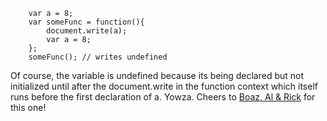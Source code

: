 <code>
    var a = 8;
    var someFunc = function(){
        document.write(a);
        var a = 8;
    };
    someFunc(); // writes undefined
</code>

Of course, the variable is undefined because its being declared but not initialized until after the document.write in the function context which itself runs before the first declaration of a. Yowza. Cheers to [Boaz, Al & Rick](http://weblog.bocoup.com/weird-var-behavior-in-javascript) for this one!